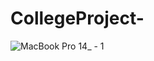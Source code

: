 # CollegeProject-
      
![MacBook Pro 14_ - 1](https://github.com/user-attachments/assets/2af8c64a-2ebe-42fe-a875-4596cc91eeae)
   
